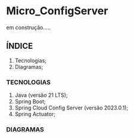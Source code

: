 # Micro_ConfigServer

em construção.....

## ÍNDICE

1. Tecnologias;
2. Diagramas;

### TECNOLOGIAS

1. Java (versão 21 LTS);
2. Spring Boot;
3. Spring Cloud Config Server (versão 2023.0.1);
4. Spring Actuator;

### DIAGRAMAS

